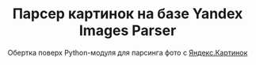 <div align="center">
  <h1>Парсер картинок на базе Yandex Images Parser</h1>
  <p>Обертка поверх Python-модуля для парсинга фото с <a href="https://yandex.ru/images/">Яндекс.Картинок</a></p>
</div>